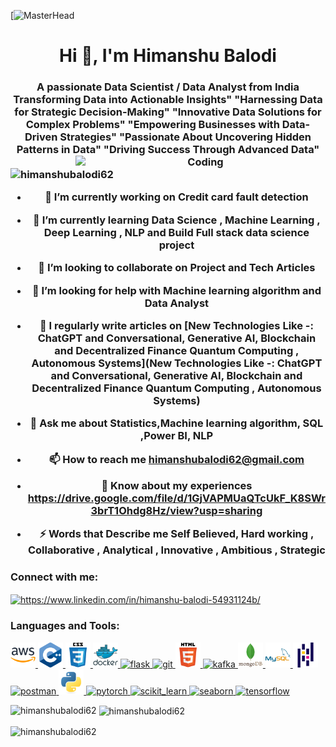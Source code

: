 [![MasterHead](https://encrypted-tbn0.gstatic.com/images?q=tbn:ANd9GcRd-wxn2dzOtdLXzYcnMUpd7NpHqZbmSV9lMg&s)
<h1 align="center">Hi 👋, I'm Himanshu Balodi</h1>

<h3 align="center">A passionate Data Scientist / Data Analyst from India Transforming Data into Actionable Insights" "Harnessing Data for Strategic Decision-Making" "Innovative Data Solutions for Complex Problems" "Empowering Businesses with Data-Driven Strategies" "Passionate About Uncovering Hidden Patterns in Data" "Driving Success Through Advanced Data"

<img align="right" alt="Coding" width="400" src="https://cdn.dribbble.com/users/1162077/screenshots/3848914/programmer.gif">

<p align="left"> <img src="https://komarev.com/ghpvc/?username=himanshubalodi62&label=Profile%20views&color=0e75b6&style=flat" alt="himanshubalodi62" /> </p>

- 🔭 I’m currently working on **Credit card fault detection**

- 🌱 I’m currently learning **Data Science , Machine Learning , Deep Learning , NLP and Build Full stack data science project**

- 👯 I’m looking to collaborate on **Project and Tech Articles**

- 🤝 I’m looking for help with **Machine learning algorithm and Data Analyst**

- 📝 I regularly write articles on [New Technologies Like -: ChatGPT and Conversational, Generative AI, Blockchain and Decentralized Finance Quantum Computing , Autonomous Systems](New Technologies Like -: ChatGPT and Conversational, Generative AI, Blockchain and Decentralized Finance Quantum Computing , Autonomous Systems)

- 💬 Ask me about **Statistics,Machine learning algorithm, SQL ,Power BI, NLP**

- 📫 How to reach me **himanshubalodi62@gmail.com**

- 📄 Know about my experiences https://drive.google.com/file/d/1GjVAPMUaQTcUkF_K8SWr3brT1Ohdg8Hz/view?usp=sharing

- ⚡ Words that Describe me **Self Believed, Hard working , Collaborative , Analytical , Innovative , Ambitious , Strategic**

<h3 align="left">Connect with me:</h3>
<p align="left">
<a href="https://linkedin.com/in/https://www.linkedin.com/in/himanshu-balodi-54931124b/" target="blank"><img align="center" src="https://raw.githubusercontent.com/rahuldkjain/github-profile-readme-generator/master/src/images/icons/Social/linked-in-alt.svg" alt="https://www.linkedin.com/in/himanshu-balodi-54931124b/" height="30" width="40" /></a>
</p>

<h3 align="left">Languages and Tools:</h3>
<p align="left"> <a href="https://aws.amazon.com" target="_blank" rel="noreferrer"> <img src="https://raw.githubusercontent.com/devicons/devicon/master/icons/amazonwebservices/amazonwebservices-original-wordmark.svg" alt="aws" width="40" height="40"/> </a> <a href="https://www.w3schools.com/cpp/" target="_blank" rel="noreferrer"> <img src="https://raw.githubusercontent.com/devicons/devicon/master/icons/cplusplus/cplusplus-original.svg" alt="cplusplus" width="40" height="40"/> </a> <a href="https://www.w3schools.com/css/" target="_blank" rel="noreferrer"> <img src="https://raw.githubusercontent.com/devicons/devicon/master/icons/css3/css3-original-wordmark.svg" alt="css3" width="40" height="40"/> </a> <a href="https://www.docker.com/" target="_blank" rel="noreferrer"> <img src="https://raw.githubusercontent.com/devicons/devicon/master/icons/docker/docker-original-wordmark.svg" alt="docker" width="40" height="40"/> </a> <a href="https://flask.palletsprojects.com/" target="_blank" rel="noreferrer"> <img src="https://www.vectorlogo.zone/logos/pocoo_flask/pocoo_flask-icon.svg" alt="flask" width="40" height="40"/> </a> <a href="https://git-scm.com/" target="_blank" rel="noreferrer"> <img src="https://www.vectorlogo.zone/logos/git-scm/git-scm-icon.svg" alt="git" width="40" height="40"/> </a> <a href="https://www.w3.org/html/" target="_blank" rel="noreferrer"> <img src="https://raw.githubusercontent.com/devicons/devicon/master/icons/html5/html5-original-wordmark.svg" alt="html5" width="40" height="40"/> </a> <a href="https://kafka.apache.org/" target="_blank" rel="noreferrer"> <img src="https://www.vectorlogo.zone/logos/apache_kafka/apache_kafka-icon.svg" alt="kafka" width="40" height="40"/> </a> <a href="https://www.mongodb.com/" target="_blank" rel="noreferrer"> <img src="https://raw.githubusercontent.com/devicons/devicon/master/icons/mongodb/mongodb-original-wordmark.svg" alt="mongodb" width="40" height="40"/> </a> <a href="https://www.mysql.com/" target="_blank" rel="noreferrer"> <img src="https://raw.githubusercontent.com/devicons/devicon/master/icons/mysql/mysql-original-wordmark.svg" alt="mysql" width="40" height="40"/> </a> <a href="https://pandas.pydata.org/" target="_blank" rel="noreferrer"> <img src="https://raw.githubusercontent.com/devicons/devicon/2ae2a900d2f041da66e950e4d48052658d850630/icons/pandas/pandas-original.svg" alt="pandas" width="40" height="40"/> </a> <a href="https://postman.com" target="_blank" rel="noreferrer"> <img src="https://www.vectorlogo.zone/logos/getpostman/getpostman-icon.svg" alt="postman" width="40" height="40"/> </a> <a href="https://www.python.org" target="_blank" rel="noreferrer"> <img src="https://raw.githubusercontent.com/devicons/devicon/master/icons/python/python-original.svg" alt="python" width="40" height="40"/> </a> <a href="https://pytorch.org/" target="_blank" rel="noreferrer"> <img src="https://www.vectorlogo.zone/logos/pytorch/pytorch-icon.svg" alt="pytorch" width="40" height="40"/> </a> <a href="https://scikit-learn.org/" target="_blank" rel="noreferrer"> <img src="https://upload.wikimedia.org/wikipedia/commons/0/05/Scikit_learn_logo_small.svg" alt="scikit_learn" width="40" height="40"/> </a> <a href="https://seaborn.pydata.org/" target="_blank" rel="noreferrer"> <img src="https://seaborn.pydata.org/_images/logo-mark-lightbg.svg" alt="seaborn" width="40" height="40"/> </a> <a href="https://www.tensorflow.org" target="_blank" rel="noreferrer"> <img src="https://www.vectorlogo.zone/logos/tensorflow/tensorflow-icon.svg" alt="tensorflow" width="40" height="40"/> </a> </p>

<p><img align="left" src="https://github-readme-stats.vercel.app/api/top-langs?username=himanshubalodi62&show_icons=true&locale=en&layout=compact" alt="himanshubalodi62" /></p>

<p>&nbsp;<img align="center" src="https://github-readme-stats.vercel.app/api?username=himanshubalodi62&show_icons=true&locale=en" alt="himanshubalodi62" /></p>

<p><img align="center" src="https://github-readme-streak-stats.herokuapp.com/?user=himanshubalodi62&" alt="himanshubalodi62" /></p>

